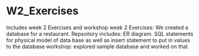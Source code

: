 # W2_Exercises
Includes week 2 Exercises and workshop
week 2 Exercises: We created a database for a restaurant. Repsoitory includes: ER diagram. SQL statements for physical model of data base as well as insert statement to put in values to the database
workshop: explored sample database and worked on that
